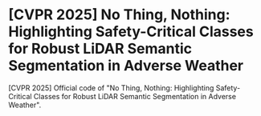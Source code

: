 # [CVPR 2025] No Thing, Nothing: Highlighting Safety-Critical Classes for Robust LiDAR Semantic Segmentation in Adverse Weather
[CVPR 2025] Official code of "No Thing, Nothing: Highlighting Safety-Critical Classes for Robust LiDAR Semantic Segmentation in Adverse Weather".
